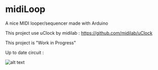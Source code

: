 # midiLoop
A nice MIDI looper/sequencer made with Arduino

This project use uClock by midilab : https://github.com/midilab/uClock

This project is "Work in Progress"

Up to date circuit :

![alt text](http://www.ymnkmusic.com/projects/MIDIloopseq_.png?)
